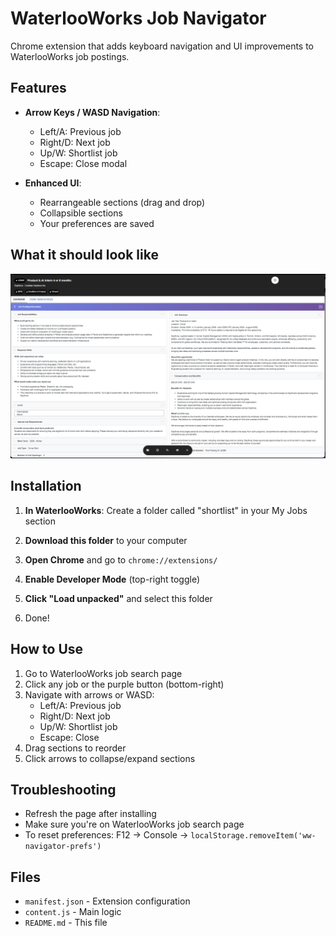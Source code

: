# WaterlooWorks Job Navigator

Chrome extension that adds keyboard navigation and UI improvements to WaterlooWorks job postings.

## Features

- **Arrow Keys / WASD Navigation**:
  - Left/A: Previous job
  - Right/D: Next job
  - Up/W: Shortlist job
  - Escape: Close modal

- **Enhanced UI**:
  - Rearrangeable sections (drag and drop)
  - Collapsible sections
  - Your preferences are saved

## What it should look like

![WaterlooWorks Navigator Screenshot](Screenshot_1.png)

## Installation

1. **In WaterlooWorks**: Create a folder called "shortlist" in your My Jobs section

2. **Download this folder** to your computer

3. **Open Chrome** and go to `chrome://extensions/`

4. **Enable Developer Mode** (top-right toggle)

5. **Click "Load unpacked"** and select this folder

6. Done!

## How to Use

1. Go to WaterlooWorks job search page
2. Click any job or the purple button (bottom-right)
3. Navigate with arrows or WASD:
   - Left/A: Previous job
   - Right/D: Next job
   - Up/W: Shortlist job
   - Escape: Close
4. Drag sections to reorder
5. Click arrows to collapse/expand sections

## Troubleshooting

- Refresh the page after installing
- Make sure you're on WaterlooWorks job search page
- To reset preferences: F12 → Console → `localStorage.removeItem('ww-navigator-prefs')`

## Files

- `manifest.json` - Extension configuration
- `content.js` - Main logic
- `README.md` - This file